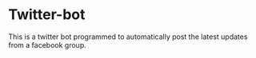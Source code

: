 # Twitter-bot

This is a twitter bot programmed to automatically post the latest updates from a facebook group. 

